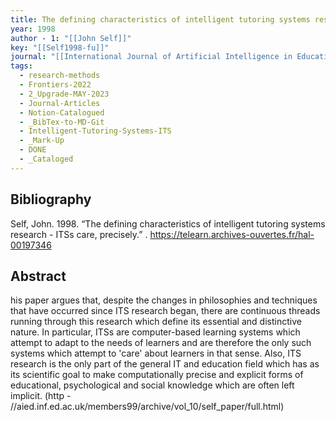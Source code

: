 ```yaml
---
title: The defining characteristics of intelligent tutoring systems research -  ITSs care, precisely
year: 1998
author - 1: "[[John Self]]"
key: "[[Self1998-fu]]"
journal: "[[International Journal of Artificial Intelligence in Education (IJAIED)]]"
tags:
  - research-methods
  - Frontiers-2022
  - 2_Upgrade-MAY-2023
  - Journal-Articles
  - Notion-Catalogued
  - _BibTex-to-MD-Git
  - Intelligent-Tutoring-Systems-ITS
  - _Mark-Up
  - DONE
  - _Cataloged
---
```


## Bibliography
Self, John. 1998. “The defining characteristics of intelligent tutoring systems research -  ITSs care, precisely.” . https://telearn.archives-ouvertes.fr/hal-00197346

## Abstract
his paper argues that, despite the changes in philosophies and techniques that have occurred since ITS research began, there are continuous threads running through this research which define its essential and distinctive nature. In particular, ITSs are computer-based learning systems which attempt to adapt to the needs of learners and are therefore the only such systems which attempt to 'care' about learners in that sense. Also, ITS research is the only part of the general IT and education field which has as its scientific goal to make computationally precise and explicit forms of educational, psychological and social knowledge which are often left implicit. (http - //aied.inf.ed.ac.uk/members99/archive/vol\_10/self\_paper/full.html)